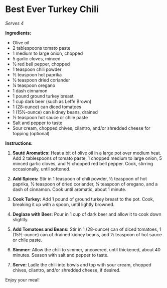 # Best Ever Turkey Chili

*Serves 4*

**Ingredients:**

- Olive oil
- 2 tablespoons tomato paste
- 1 medium to large onion, chopped
- 5 garlic cloves, minced
- ½ red bell pepper, chopped
- 1 teaspoon chili powder
- ½ teaspoon hot paprika
- ½ teaspoon dried coriander
- ¼ teaspoon oregano
- 1 dash cinnamon
- 1 pound ground turkey breast
- 1 cup dark beer (such as Leffe Brown)
- 1 (28-ounce) can diced tomatoes
- 1 (15½-ounce) can kidney beans, drained
- ½ teaspoon hot sauce or chile paste
- Salt and pepper to taste
- Sour cream, chopped chives, cilantro, and/or shredded cheese for topping (optional)

**Instructions:**

1. **Sauté Aromatics:** Heat a bit of olive oil in a large pot over medium heat. Add 2 tablespoons of tomato paste, 1 chopped medium to large onion, 5 minced garlic cloves, and ½ chopped red bell pepper. Cook, stirring occasionally, until softened.

2. **Add Spices:** Stir in 1 teaspoon of chili powder, ½ teaspoon of hot paprika, ½ teaspoon of dried coriander, ¼ teaspoon of oregano, and a dash of cinnamon. Cook until aromatic, about 1 minute.

3. **Cook Turkey:** Add 1 pound of ground turkey breast to the pot. Cook, breaking it up with a spoon, until lightly browned.

4. **Deglaze with Beer:** Pour in 1 cup of dark beer and allow it to cook down slightly.

5. **Add Tomatoes and Beans:** Stir in 1 (28-ounce) can of diced tomatoes, 1 (15½-ounce) can of drained kidney beans, and ½ teaspoon of hot sauce or chile paste.

6. **Simmer:** Allow the chili to simmer, uncovered, until thickened, about 40 minutes. Season with salt and pepper to taste.

7. **Serve:** Ladle the chili into bowls and top with sour cream, chopped chives, cilantro, and/or shredded cheese, if desired.

Enjoy your meal!